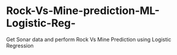 # Rock-Vs-Mine-prediction-ML-Logistic-Reg-
Get Sonar data and perform Rock Vs Mine Prediction using Logistic Regression
